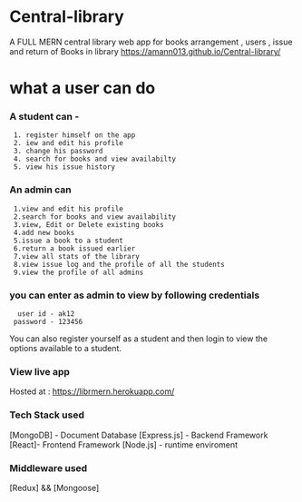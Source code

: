 # Central-library
A  FULL MERN central library web app for books arrangement , users , issue and return of Books in library 
https://amann013.github.io/Central-library/
# what a user can do
### A student can -
     1. register himself on the app 
     2. iew and edit his profile 
     3. change his password  
     4. search for books and view availabilty  
     5. view his issue history
     
### An admin can
     1.view and edit his profile 
     2.search for books and view availability
     3.view, Edit or Delete existing books 
     4.add new books 
     5.issue a book to a student 
     6.return a book issued earlier 
     7.view all stats of the library 
     8.view issue log and the profile of all the students 
     9.view the profile of all admins
   
 ### you can enter as admin to view by following credentials
      user id - ak12
     password - 123456
     
  You can also register yourself as a student and then login to view the options available to a student.
 
 ### View live app
  Hosted at :  https://librmern.herokuapp.com/
 
 ### Tech Stack used
   [MongoDB] - Document Database
   [Express.js] - Backend Framework
   [React]- Frontend Framework
   [Node.js] - runtime enviroment
   
 ### Middleware used
   [Redux] && [Mongoose]
 
   
   
   
   
   
   
   
